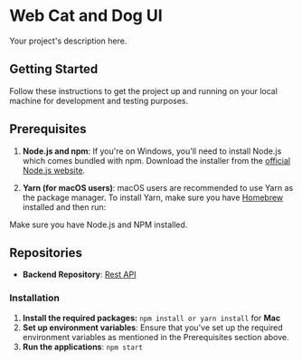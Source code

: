 
# Web Cat and Dog UI
Your project's description here.

## Getting Started

Follow these instructions to get the project up and running on your local machine for development and testing purposes.

## Prerequisites

1.  **Node.js and npm**: If you're on Windows, you'll need to install Node.js which comes bundled with npm. Download the installer from the [official Node.js website](https://nodejs.org/).
    
2.  **Yarn (for macOS users)**: macOS users are recommended to use Yarn as the package manager. To install Yarn, make sure you have [Homebrew](https://brew.sh/) installed and then run:

Make sure you have Node.js and NPM installed.

## Repositories
-   **Backend Repository**:  [Rest API](https://github.com/taliffsss/Cat-Dog-REST-API)

### Installation

 1. **Install the required packages:**
   `npm install or yarn install` for **Mac**
 2.  **Set up environment variables**:
	 Ensure that you've set up the required environment variables as mentioned in the Prerequisites section above.
 3.   **Run the applications**:
	 `npm start`
